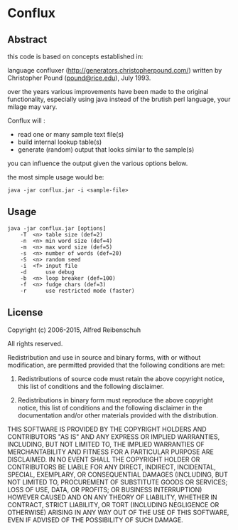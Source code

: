# Conflux

## Abstract

this code is based on concepts established in:

language confluxer (http://generators.christopherpound.com/)
written by Christopher Pound (pound@rice.edu), July 1993.

over the years various improvements have been made to the original functionality,
especially using java instead of the brutish perl language, 
your milage may vary.

Conflux will :

* read one or many sample text file(s) 
* build internal lookup table(s)
* generate (random) output that looks similar to the sample(s)

you can influence the output given the various options below.

the most simple usage would be:

```
java -jar conflux.jar -i <sample-file>
```

## Usage

```
java -jar conflux.jar [options]
    -T  <n> table size (def=2)
    -n  <n> min word size (def=4)
    -m  <n> max word size (def=5)
    -s  <n> number of words (def=20)
    -S  <n> random seed
    -i  <f> input file
    -d      use debug
    -b  <n> loop breaker (def=100)
    -f  <n> fudge chars (def=3)
    -r      use restricted mode (faster)
```

## License

Copyright (c) 2006-2015, Alfred Reibenschuh

All rights reserved.

Redistribution and use in source and binary forms, with or without 
modification, are permitted provided that the following conditions 
are met:

1. Redistributions of source code must retain the above copyright 
notice, this list of conditions and the following disclaimer.

2. Redistributions in binary form must reproduce the above copyright 
notice, this list of conditions and the following disclaimer in the 
documentation and/or other materials provided with the distribution.

THIS SOFTWARE IS PROVIDED BY THE COPYRIGHT HOLDERS AND CONTRIBUTORS 
"AS IS" AND ANY EXPRESS OR IMPLIED WARRANTIES, INCLUDING, BUT NOT 
LIMITED TO, THE IMPLIED WARRANTIES OF MERCHANTABILITY AND FITNESS FOR 
A PARTICULAR PURPOSE ARE DISCLAIMED. IN NO EVENT SHALL THE COPYRIGHT 
HOLDER OR CONTRIBUTORS BE LIABLE FOR ANY DIRECT, INDIRECT, INCIDENTAL, 
SPECIAL, EXEMPLARY, OR CONSEQUENTIAL DAMAGES (INCLUDING, BUT NOT LIMITED 
TO, PROCUREMENT OF SUBSTITUTE GOODS OR SERVICES; LOSS OF USE, DATA, OR 
PROFITS; OR BUSINESS INTERRUPTION) HOWEVER CAUSED AND ON ANY THEORY OF 
LIABILITY, WHETHER IN CONTRACT, STRICT LIABILITY, OR TORT (INCLUDING 
NEGLIGENCE OR OTHERWISE) ARISING IN ANY WAY OUT OF THE USE OF THIS 
SOFTWARE, EVEN IF ADVISED OF THE POSSIBILITY OF SUCH DAMAGE.

